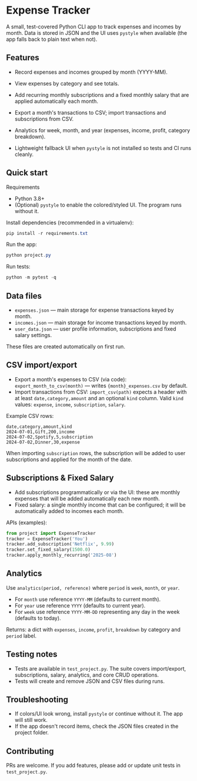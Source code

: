 # Expense Tracker

A small, test-covered Python CLI app to track expenses and incomes by month. Data is stored in JSON and the UI uses `pystyle` when available (the app falls back to plain text when not).

## Features

- Record expenses and incomes grouped by month (YYYY-MM).
- View expenses by category and see totals.
- Add recurring monthly subscriptions and a fixed monthly salary that are applied automatically each month.
- Export a month's transactions to CSV; import transactions and subscriptions from CSV.
- Analytics for week, month, and year (expenses, income, profit, category breakdown).

- Lightweight fallback UI when `pystyle` is not installed so tests and CI runs cleanly.

## Quick start

Requirements

- Python 3.8+
- (Optional) `pystyle` to enable the colored/styled UI. The program runs without it.

Install dependencies (recommended in a virtualenv):

```powershell
pip install -r requirements.txt
```

Run the app:

```powershell
python project.py
```

Run tests:

```powershell
python -m pytest -q
```

## Data files

- `expenses.json` — main storage for expense transactions keyed by month.
- `incomes.json` — main storage for income transactions keyed by month.
- `user_data.json` — user profile information, subscriptions and fixed salary settings.

These files are created automatically on first run.

## CSV import/export

- Export a month's expenses to CSV (via code): `export_month_to_csv(month)` — writes `{month}_expenses.csv` by default.
- Import transactions from CSV: `import_csv(path)` expects a header with at least `date,category,amount` and an optional `kind` column. Valid `kind` values: `expense`, `income`, `subscription`, `salary`.

Example CSV rows:

```csv
date,category,amount,kind
2024-07-01,Gift,200,income
2024-07-02,Spotify,5,subscription
2024-07-02,Dinner,30,expense
```

When importing `subscription` rows, the subscription will be added to user subscriptions and applied for the month of the date.

## Subscriptions & Fixed Salary

- Add subscriptions programmatically or via the UI: these are monthly expenses that will be added automatically each new month.
- Fixed salary: a single monthly income that can be configured; it will be automatically added to incomes each month.

APIs (examples):

```python
from project import ExpenseTracker
tracker = ExpenseTracker('You')
tracker.add_subscription('Netflix', 9.99)
tracker.set_fixed_salary(1500.0)
tracker.apply_monthly_recurring('2025-08')
```

## Analytics

Use `analytics(period, reference)` where `period` is `week`, `month`, or `year`.

- For `month` use reference `YYYY-MM` (defaults to current month).
- For `year` use reference `YYYY` (defaults to current year).
- For `week` use reference `YYYY-MM-DD` representing any day in the week (defaults to today).

Returns: a dict with `expenses`, `income`, `profit`, `breakdown` by category and `period` label.

## Testing notes

- Tests are available in `test_project.py`. The suite covers import/export, subscriptions, salary, analytics, and core CRUD operations.
- Tests will create and remove JSON and CSV files during runs.

## Troubleshooting

- If colors/UI look wrong, install `pystyle` or continue without it. The app will still work.
- If the app doesn't record items, check the JSON files created in the project folder.

## Contributing

PRs are welcome. If you add features, please add or update unit tests in `test_project.py`.
